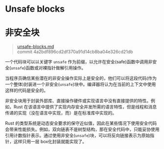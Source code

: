 # Unsafe blocks
# 非安全块

>[unsafe-blocks.md](https://github.com/rust-lang/reference/blob/master/src/unsafe-blocks.md)\
>commit  4a2bdf896cd2df370a91d14cb8ba04e326cd21db

一个代码块可以以关键字 `unsafe` 作为前缀，以允许在安全(safe)函数中调用非安全(`unsafe`)函数或对裸指针做解引用操作。

当程序员确信某些潜在的非安全操作实际上是安全的，他们可以将这段代码(作为一个整体)封装进一个非安全(`unsafe`)块中。编译器将认为在当前的上下文中使用这样的代码是安全的。

非安全块用于封装外部库、直接操作硬件或实现语言中没有直接提供的特性。例如，Rust 在该语言中提供了实现内存安全并发所需的语言特性，但是线程和消息传递的实现（没在语言中实现，而）是在标准库中实现的。

Rust 的类型系统是动态安全要求的保守近似值，因此在某些情况下使用安全代码会带来性能损失。例如，双向链表不是树型结构，那在安全代码中，只能妥协使用引用计数指针表示。通过使用非安全(`unsafe`)块，可以将反向链接表示为原始指针，这样只用一层 box化封装就能实现了。